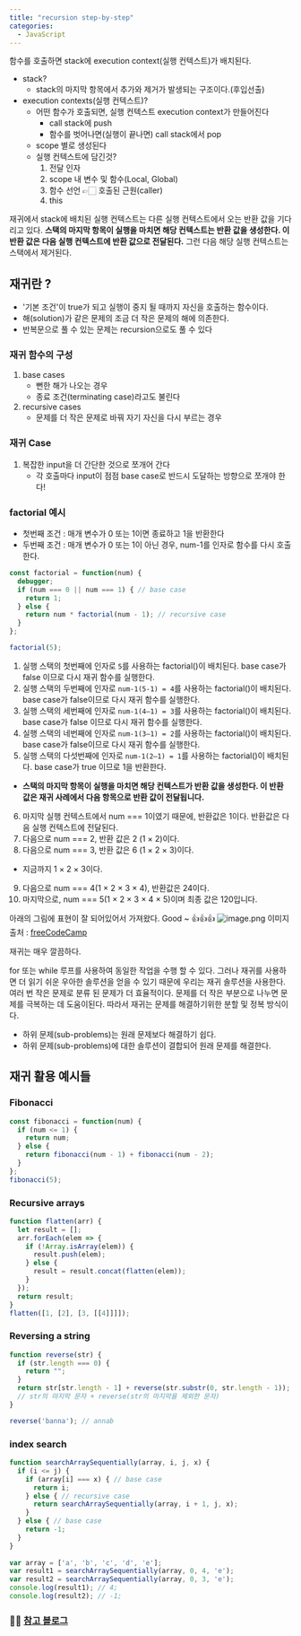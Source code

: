 ```yaml
---
title: "recursion step-by-step"
categories:
  - JavaScript
---
```


함수를 호출하면 stack에 execution context(실행 컨텍스트)가 배치된다.

-  stack?
	- stack의 마지막 항목에서 추가와 제거가 발생되는 구조이다.(후입선출)
-  execution contexts(실행 컨텍스트)?
	- 어떤 함수가 호출되면, 실행 컨텍스트 execution context가 만들어진다
    	- call stack에 push
        - 함수를 벗어나면(실행이 끝나면) call stack에서 pop
    - scope 별로 생성된다		
    - 실행 컨텍스트에 담긴것?
      1. 전달 인자
      2. scope 내 변수 및 함수(Local, Global)
      3. 함수 선언 👉🏻 호출된 근원(caller)
      4. this
      
재귀에서 stack에 배치된 실행 컨텍스트는 다른 실행 컨텍스트에서 오는 반환 값을 기다리고 있다. __스택의 마지막 항목이 실행을 마치면 해당 컨텍스트는 반환 값을 생성한다. 이 반환 값은 다음 실행 컨텍스트에 반환 값으로 전달된다.__ 그런 다음 해당 실행 컨텍스트는 스택에서 제거된다.


## 재귀란 ?
- '기본 조건'이 true가 되고 실행이 중지 될 때까지 자신을 호출하는 함수이다.
- 해(solution)가 같은 문제의 조금 더 작은 문제의 해에 의존한다.
- 반복문으로 풀 수 있는 문제는 recursion으로도 풀 수 있다

### 재귀 함수의 구성
1. base cases
	- 뻔한 해가 나오는 경우
    - 종료 조건(terminating case)라고도 불린다
2. recursive cases
	- 문제를 더 작은 문제로 바꿔 자기 자신을 다시 부르는 경우

### 재귀 Case
1. 복잡한 input을 더 간단한 것으로 쪼개어 간다
	- 각 호출마다 input이 점점 base case로 반드시 도달하는 방향으로 쪼개야 한다!

### factorial 예시
- 첫번째 조건 : 매개 변수가 0 또는 1이면 종료하고 1을 반환한다
- 두번째 조건 : 매개 변수가 0 또는 1이 아닌 경우, num-1를 인자로 함수를 다시 호출 한다.

```js
const factorial = function(num) {
  debugger;
  if (num === 0 || num === 1) { // base case
    return 1;
  } else {
    return num * factorial(num - 1); // recursive case
  }
};

factorial(5);
```

1. 실행 스택의 첫번째에 인자로 `5`를 사용하는 factorial()이 배치된다. base case가 false 이므로 다시 재귀 함수를 실행한다.
2. 실행 스택의 두번째에 인자로 `num-1(5-1) = 4`를 사용하는 factorial()이 배치된다. base case가 false이므로 다시 재귀 함수를 실행한다.
3. 실행 스택의 세번째에 인자로 `num-1(4–1) = 3`를 사용하는 factorial()이 배치된다. base case가 false 이므로 다시 재귀 함수를 실행한다.
4. 실행 스택의 네번째에 인자로 `num-1(3–1) = 2`를 사용하는 factorial()이 배치된다. base case가 false이므로 다시 재귀 함수를 실행한다.
5. 실행 스택의 다섯번째에 인자로 `num-1(2–1) = 1`를 사용하는 factorial()이 배치된다. base case가 true 이므로 1을 반환한다.

- __스택의 마지막 항목이 실행을 마치면 해당 컨텍스트가 반환 값을 생성한다. 이 반환 값은 재귀 사례에서 다음 항목으로 반환 값이 전달됩니다.__

6. 마지막 실행 컨텍스트에서 num === 1이였기 때문에, 반환값은 1이다. 반환값은 다음 실행 컨텍스트에 전달된다.
7. 다음으로 num === 2, 반환 값은 2 (1 × 2)이다.
8. 다음으로 num === 3, 반환 값은 6 (1 × 2 × 3)이다.
- 지금까지 1 × 2 × 3이다.
9. 다음으로 num === 4(1 × 2 × 3 × 4), 반환값은 24이다.
10. 마지막으로, num === 5(1 × 2 × 3 × 4 × 5)이며 최종 값은 120입니다.

아래의 그림에 표현이 잘 되어있어서 가져왔다. Good ~ 👍👍👍
![image.png](https://images.velog.io/post-images/yhe228/4aff81b0-35d0-11ea-8360-dbbd50d3cf0d/image.png)
이미지 출처 : [freeCodeCamp](https://www.freecodecamp.org/news/recursion-is-not-hard-858a48830d83/)

재귀는 매우 깔끔하다.
	
for 또는 while 루프를 사용하여 동일한 작업을 수행 할 수 있다. 그러나 재귀를 사용하면 더 읽기 쉬운 우아한 솔루션을 얻을 수 있기 때문에 우리는 재귀 솔루션을 사용한다.  
여러 번 작은 문제로 분류 된 문제가 더 효율적이다. 문제를 더 작은 부분으로 나누면 문제를 극복하는 데 도움이된다. 따라서 재귀는 문제를 해결하기위한 분할 및 정복 방식이다.  

- 하위 문제(sub-problems)는 원래 문제보다 해결하기 쉽다.
- 하위 문제(sub-problems)에 대한 솔루션이 결합되어 원래 문제를 해결한다.


## 재귀 활용 예시들

### Fibonacci

```js
const fibonacci = function(num) {
  if (num <= 1) {
    return num;
  } else {
    return fibonacci(num - 1) + fibonacci(num - 2);
  }
};
fibonacci(5);
```

### Recursive arrays

```js
function flatten(arr) {
  let result = [];
  arr.forEach(elem => {
    if (!Array.isArray(elem)) {
      result.push(elem);
    } else {
      result = result.concat(flatten(elem));
    }
  });
  return result;
}
flatten([1, [2], [3, [[4]]]]);
```

### Reversing a string

```js
function reverse(str) {
  if (str.length === 0) {
    return "";
  }
  return str[str.length - 1] + reverse(str.substr(0, str.length - 1));
  // str의 마지막 문자 + reverse(str의 마지막을 제외한 문자)
}

reverse('banna'); // annab
```

### index search

```js
function searchArraySequentially(array, i, j, x) {
  if (i <= j) {
    if (array[i] === x) { // base case
      return i;
    } else { // recursive case
      return searchArraySequentially(array, i + 1, j, x);
    }
  } else { // base case
    return -1;
  }
}
 
var array = ['a', 'b', 'c', 'd', 'e'];
var result1 = searchArraySequentially(array, 0, 4, 'e');
var result2 = searchArraySequentially(array, 0, 3, 'e');
console.log(result1); // 4;
console.log(result2); // -1;
```

### 👨‍🏫 [참고 블로그]([참고블로그](https://www.freecodecamp.org/news/recursion-is-not-hard-858a48830d83/))
